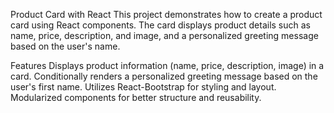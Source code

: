Product Card with React
This project demonstrates how to create a product card using React components. The card displays product details such as name, price, description, and image, and a personalized greeting message based on the user's name.

Features
Displays product information (name, price, description, image) in a card.
Conditionally renders a personalized greeting message based on the user's first name.
Utilizes React-Bootstrap for styling and layout.
Modularized components for better structure and reusability.
